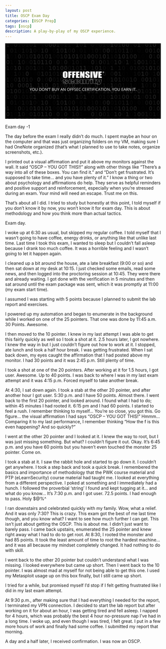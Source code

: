 ```yaml
---
layout: post
title: OSCP Exam Day
categories: [OSCP Prep]
tags: [oscp]
description: A play-by-play of my OSCP experience.
---
```

![](/images/offsec.png)


Exam day -1

The day before the exam I really didn’t do much. I spent maybe an hour on the computer and that was just organizing folders on my VM, making sure I had OneNote organized (that’s what I planned to use to take notes, organize screenshots, etc.).

I printed out a visual affirmation and put it above my monitors against the wall. It said “OSCP – YOU GOT THIS!!” along with other things like “There’s a way into all of these boxes. You can find it.” and “Don’t get frustrated. It’s supposed to take time… and you have plenty of it.” I know a thing or two about psychology and affirmations do help. They serve as helpful reminders and positive support and reinforcement, especially when you’re stressed during an exam. Your mind will need an escape. Trust me on this.

That’s about all I did. I tried to study but honestly at this point, I told myself if you don’t know it by now, you won’t know it for exam day. This is about methodology and how you think more than actual tactics.

Exam day.

I woke up at 6:30 as usual, but skipped my regular coffee. I told myself that I wasn’t going to have coffee, energy drinks, or anything like that unlike last time. Last time I took this exam, I wanted to sleep but I couldn’t fall asleep because I drank too much coffee. It was a horrible feeling and I wasn’t going to let it happen again.

I cleaned up a bit around the house, ate a late breakfast (9:00 or so) and then sat down at my desk at 10:15. I just checked some emails, read some news, and then logged into the proctoring session at 10:45. They were there and already waiting. I got done with the verification in 5 minutes and then sat around until the exam package was sent, which it was promptly at 11:00 (my exam start time).

I assumed I was starting with 5 points because I planned to submit the lab report and exercises.

I powered up my automation and began to enumerate in the background while I worked on one of the 25 pointers. That one was done by 11:45 a.m. 30 Points. Awesome.

I then moved to the 10 pointer. I knew in my last attempt I was able to get this fairly quickly as well so I took a shot at it. 2.5 hours later, I got nowhere. I knew the way in but I just couldn’t figure out how to work at it. I stopped, ate lunch and took a half hour break. I was getting frustrated. When I sat back down, my eyes caught the affirmation that I had posted above my monitor. I had 30 points and it was 2:45 p.m. Still plenty of time.

I took a shot at one of the 20 pointers. After working at it for 1.5 hours, I got user. Awesome. Up to 40 points. I was back to where I was in my last exam attempt and it was 4:15 p.m. Forced myself to take another break.

At 4:30, I sat down again. I took a stab at the other 20 pointer, and after another hour I got user. 5:30 p.m. and I have 50 points. Almost there. I went back to the first 20 pointer, and looked around. I found what I had to do; within 45 minutes I had rooted it. 6:15 pm and I had 60 points. I started to feel a rush. I remember thinking to myself… You’re so close, you got this. Go figure… the visual affirmation I had says “OSCP – YOU GOT THIS!” Hmmm… Comparing it to my last performance, I remember thinking “How the f is this even happening? And so quickly?”

I went at the other 20 pointer and I looked at it. I knew the way to root, but I was just missing something. But what? I couldn’t figure it out. Okay. It’s 6:45 p.m. and you have 60 points but you haven’t even touched the monster 25 pointer. Come on.

I took a stab at it. I saw the rabbit hole and started to go down it. I couldn’t get anywhere. I took a step back and took a quick break. I remembered the basics and importance of methodology that the PWK course material and PTP (eLearnSecurity) course material had taught me. I looked at everything from a different perspective. I poked at something and I immediately had a hunch. I followed the proverbial ‘string’ I found and kept tugging at it… and what do you know… It’s 7:30 p.m. and I got user. 72.5 points. I had enough to pass. Holy $@%^

I ran downstairs and celebrated quickly with my family. Wow, what a relief. And it was only 7:30? This is crazy. This exam got the best of me last time though, and you know what? I want to see how much further I can get. This isn’t just about getting the OSCP. This is about me. I didn’t just want to barely pass. I came back upstairs, enumerated the 25 pointer and knew right away what I had to do to get root. At 8:30, I rooted the monster and had 85 points. It took the least amount of time to root the hardest machine… and it was all because my mindset completely changed. It had nothing to do with skill.

I went back to the other 20 pointer but couldn’t understand what I was missing. I looked everywhere but came up short. Then I went back to the 10 pointer. I was almost mad at myself for not being able to get this one. I used my Metasploit usage up on this box finally, but I still came up short.

I tried for a while, but promised myself I’d stop if I felt getting frustrated like I did in my last exam attempt.

At 9:30 p.m., after making sure that I had everything I needed for the report, I terminated my VPN connection. I decided to start the lab report but after working on it for about an hour, I was getting tired and fell asleep. I napped for 4 hours, which was probably the best 4 hour no-pressure nap I’ve had in a long time. I woke up, and even though I was tired, I felt great. I put in a few more hours of work and finally had some coffee. I submitted my report that morning.

A day and a half later, I received confirmation. I was now an OSCP.
